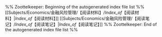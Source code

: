 %% Zoottelkeeper: Beginning of the autogenerated index file list  %%
 [[Subjects/Economics/金融风险管理/【阅读材料】/_Index_of_【阅读材料】|_Index_of_【阅读材料】]]
 [[Subjects/Economics/金融风险管理/【阅读笔记】/_Index_of_【阅读笔记】|_Index_of_【阅读笔记】]]
%% Zoottelkeeper: End of the autogenerated index file list  %%
